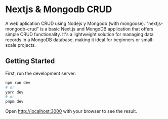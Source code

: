 # Nextjs & Mongodb CRUD

A web aplication CRUD using Nodejs y Mongodb (with mongoose).
"nextjs-mongodb-crud" is a basic Next.js and MongoDB application that offers simple CRUD functionality. It's a lightweight solution for managing data records in a MongoDB database, making it ideal for beginners or small-scale projects.

## Getting Started

First, run the development server:

```bash
npm run dev
# or
yarn dev
# or
pnpm dev
```

Open [http://localhost:3000](http://localhost:3000) with your browser to see the result.
